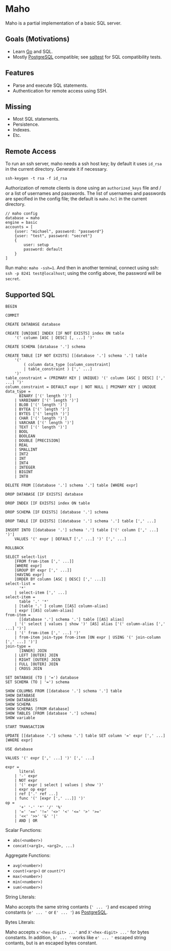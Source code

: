 # Maho
Maho is a partial implementation of a basic SQL server.

## Goals (Motivations)
* Learn [Go](https://golang.org/) and SQL.
* Mostly [PostgreSQL](https://www.postgresql.org/) compatible; see [sqltest](https://github.com/leftmike/sqltest) for SQL compatibility tests.

## Features
* Parse and execute SQL statements.
* Authentication for remote access using SSH.

## Missing
* Most SQL statements.
* Persistence.
* Indexes.
* Etc.

## Remote Access

To run an ssh server, maho needs a ssh host key; by default it uses `id_rsa` in the current
directory. Generate it if necessary.

```
ssh-keygen -t rsa -f id_rsa
```

Authorization of remote clients is done using an `authorized_keys` file and / or a list of
usernames and passwords. The list of usernames and passwords are specified in the config file;
the default is `maho.hcl` in the current directory.

```
// maho config
database = maho
engine = basic
accounts = [
    {user: "michael", password: "password"}
    {user: "test", password: "secret"}
    {
        user: setup
        password: default
    }
]
```

Run maho: `maho -ssh=1`. And then in another terminal, connect using ssh:
`ssh -p 8241 test@localhost`; using the config above, the password will be `secret`.

## Supported SQL
```
BEGIN
```

```
COMMIT
```

```
CREATE DATABASE database
```

```
CREATE [UNIQUE] INDEX [IF NOT EXISTS] index ON table
    '(' column [ASC | DESC] [, ...] ')'
```

```
CREATE SCHEMA [database '.'] schema
```

```
CREATE TABLE [IF NOT EXISTS] [[database '.'] schema '.'] table
    '('
        ( column data_type [column_constraint]
        | table_constraint ) [',' ...]
    ')'
table_constraint = (PRIMARY KEY | UNIQUE) '(' column [ASC | DESC] [',' ...] ')'
column_constraint = DEFAULT expr | NOT NULL | PRIMARY KEY | UNIQUE
data_type =
	  BINARY ['(' length ')']
	| VARBINARY ['(' length ')']
	| BLOB ['(' length ')']
	| BYTEA ['(' length ')']
	| BYTES ['(' length ')']
	| CHAR ['(' length ')']
	| VARCHAR ['(' length ')']
	| TEXT ['(' length ')']
	| BOOL
	| BOOLEAN
	| DOUBLE [PRECISION]
	| REAL
	| SMALLINT
	| INT2
	| INT
	| INT4
	| INTEGER
	| BIGINT
	| INT8
```

```
DELETE FROM [[database '.'] schema '.'] table [WHERE expr]
```

```
DROP DATABASE [IF EXISTS] database
```

```
DROP INDEX [IF EXISTS] index ON table
```

```
DROP SCHEMA [IF EXISTS] [database '.'] schema
```

```
DROP TABLE [IF EXISTS] [[database '.'] schema '.'] table [',' ...]
```

```
INSERT INTO [[database '.'] schema '.'] table ['(' column [',' ...] ')']
	VALUES '(' expr | DEFAULT [',' ...] ')' [',' ...]
```

```
ROLLBACK
```

```
SELECT select-list
    [FROM from-item [',' ...]]
    [WHERE expr]
    [GROUP BY expr [',' ...]]
    [HAVING expr]
    [ORDER BY column [ASC | DESC] [',' ...]]
select-list =
      '*'
    | select-item [',' ...]
select-item =
      table '.' '*'
    | [table '.' ] column [[AS] column-alias]
    | expr [[AS] column-alias]
from-item =
      [[database '.'] schema '.'] table [[AS] alias]
    | '(' select | values | show ')' [AS] alias ['(' column-alias [',' ...] ')']
    | '(' from-item [',' ...] ')'
    | from-item join-type from-item [ON expr | USING '(' join-column [',' ...] ')']
join-type =
      [INNER] JOIN
    | LEFT [OUTER] JOIN
    | RIGHT [OUTER] JOIN
    | FULL [OUTER] JOIN
    | CROSS JOIN
```

```
SET DATABASE (TO | '=') database
SET SCHEMA (TO | '=') schema
```

```
SHOW COLUMNS FROM [[database '.'] schema '.'] table
SHOW DATABASE
SHOW DATABASES
SHOW SCHEMA
SHOW SCHEMAS [FROM database]
SHOW TABLES [FROM [database '.'] schema]
SHOW variable
```

```
START TRANSACTION
```

```
UPDATE [[database '.'] schema '.'] table SET column '=' expr [',' ...] [WHERE expr]
```

```
USE database
```

```
VALUES '(' expr [',' ...] ')' [',' ...]
```

```
expr =
      literal
    | '-' expr
    | NOT expr
    | '(' expr | select | values | show ')'
    | expr op expr
    | ref ['.' ref ...]
    | func '(' [expr [',' ...]] ')'
op =
      '+' '-' '*' '/' '%'
    | '=' '==' '!=' '<>' '<' '<=' '>' '>='
    | '<<' '>>' '&' '|'
    | AND | OR
```

Scalar Functions:
* `abs(<number>)`
* `concat(<arg1>, <arg2>, ...)`

Aggregate Functions:
* `avg(<number>)`
* `count(<arg>)` or `count(*)`
* `max(<number>)`
* `min(<number>)`
* `sum(<number>)`

String Literals:

Maho accepts the same string contants (`' ... '`) and escaped string constants
(`e' ... '` or `E' ... '`) as
[PostgreSQL](https://www.postgresql.org/docs/current/sql-syntax-lexical.html#SQL-SYNTAX-CONSTANTS).

Bytes Literals:

Maho accepts `x'<hex-digit> ...'` and `X'<hex-digit> ...'` for bytes constants. In addition,
`b' ... '` works like `e' ... '` escaped string contants, but is an escaped bytes constant.

